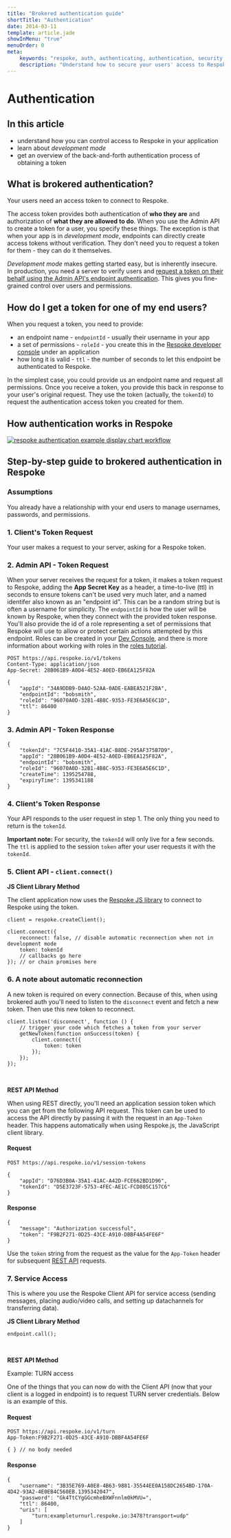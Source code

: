 ```yaml
---
title: "Brokered authentication guide"
shortTitle: "Authentication"
date: 2014-03-11
template: article.jade
showInMenu: "true"
menuOrder: 0
meta:
    keywords: "respoke, auth, authenticating, authentication, security, token"
    description: "Understand how to secure your users' access to Respoke audio, video, text and data channels."
---
```


# Authentication

## In this article
* understand how you can control access to Respoke in your application
* learn about *development mode*
* get an overview of the back-and-forth authentication process of obtaining a token


## What is brokered authentication?

Your users need an access token to connect to Respoke.

The access token provides both authentication of **who they are** and authorization of **what
they are allowed to do**. When you use the Admin API to create a token for a user, you specify
these things. The exception is that when your app is in *development mode*, endpoints can
directly create access tokens without verification. They don't need you to request a token
for them - they can do it themselves.

*Development mode* makes getting started easy, but is inherently insecure. In production, you need
a server to verify users and [request a token on their behalf using the Admin API's endpoint authentication](/api/authenticating.html#endpoint-authentication). This gives you fine-grained
control over users and permissions.


## How do I get a token for one of my end users?

When you request a token, you need to provide:
* an endpoint name - `endpointId` - usually their username in your app
* a set of permissions - `roleId` - you create this in the
[Respoke developer console](https://portal.respoke.io) under an application
* how long it is valid - `ttl` - the number of seconds to let this endpoint be authenticated to
Respoke.

In the simplest case, you could provide us an endpoint name and request all permissions. Once
you receive a token, you provide this back in response to your user's original request. They use
the token (actually, the `tokenId`) to request the authentication access token you created for them.

## How authentication works in Respoke

[![respoke authentication example display chart workflow](respoke-brokered-auth-flow.png)](respoke-brokered-auth-flow.png)

## Step-by-step guide to brokered authentication in Respoke

### Assumptions

You already have a relationship with your end users to manage usernames, passwords,
and permissions.

### 1. Client's Token Request

Your user makes a request to your server, asking for a Respoke token.

### 2. Admin API - Token Request

When your server receives the request for a token, it makes a token request to Respoke, adding the **App Secret Key** as a header, a time-to-live (ttl) in seconds to ensure tokens can't be used very much later, and a named identifer also known as an "endpoint id". This can be a random string but is often a username for simplicity. The `endpointId` is how the user will be known by Respoke, when they connect with the provided token response. You'll also provide the id of a role representing a set of permissions that Respoke will use to allow or protect certain actions attempted by this endpoint. Roles can be created in your [Dev Console](https://portal.respoke.io/), and there is more information about working with roles in the [roles tutorial](/tutorials/roles-and-permissions.html).


<pre><code class="xml">POST https://api.respoke.io/v1/tokens
Content-Type: application/json
App-Secret: 28B061B9-A0D4-4E52-A0ED-EB6EA125F82A
</code></pre>

    {
        "appId": "34A9DDB9-D4AO-52AA-0ADE-EABEA521F2BA",
        "endpointId": "bobsmith",
        "roleId": "96070A0D-32B1-4B8C-9353-FE3E6A5E6C1D",
        "ttl": 86400
    }

### 3. Admin API - Token Response

    {
        "tokenId": "7C5F4410-35A1-41AC-B8DE-295AF375B7D9",
        "appId": "28B061B9-A0D4-4E52-A0ED-EB6EA125F82A",
        "endpointId": "bobsmith",
        "roleId": "96070A0D-32B1-4B8C-9353-FE3E6A5E6C1D",
        "createTime": 1395254788,
        "expiryTime": 1395341188
    }

### 4. Client's Token Response

Your API responds to the user request in step 1. The only thing you need to return is the `tokenId`.

**Important note:** For security, the `tokenId` will only live for a few seconds. The `ttl` is applied
to the session `token` after your user requests it with the `tokenId`.

### 5. Client API - `client.connect()`

**JS Client Library Method**

The client application now uses the [Respoke JS library](/js-library/respoke.html) to connect to Respoke using the token.

    client = respoke.createClient();

    client.connect({
        reconnect: false, // disable automatic reconnection when not in development mode
        token: tokenId
        // callbacks go here
    }); // or chain promises here

### 6. A note about automatic reconnection

A new token is required on every connection. Because of this, when using brokered auth you'll need to listen to the `disconnect` event and fetch a new token. Then use this new token to reconnect.

    client.listen('disconnect', function () {
        // trigger your code which fetches a token from your server
        getNewToken(function onSuccess(token) {
            client.connect({
                token: token
            });
        });
    });

<br />

**REST API Method**

When using REST directly, you'll need an application session token which you can get from the following API request. This token can be used to access the API directly by passing it with the request in an `App-Token` header. This happens automatically when using Respoke.js, the JavaScript client library.

#### Request

<pre><code class="xml">POST https://api.respoke.io/v1/session-tokens
</code></pre>

    {
        "appId": "D76D3B0A-35A1-41AC-A42D-FCE662BD1D96",
        "tokenId": "D5E3723F-5753-4FEC-AE1C-FCD805C157C6"
    }


#### Response

    {
        "message": "Authorization successful",
        "token": "F9B2F271-0D25-43CE-A910-DBBF4A54FE6F"
    }

Use the `token` string from the request as the value for the `App-Token` header for subsequent [REST API](/reference/rest-api.html) requests.



### 7. Service Access

This is where you use the Respoke Client API for service access (sending messages, placing audio/video calls, and setting up datachannels for transferring data).

**JS Client Library Method**

    endpoint.call();


<br />

**REST API Method**

Example: TURN access

One of the things that you can now do with the Client API (now that your client is a logged in endpoint) is to request TURN server credentials.  Below is an example of this.

#### Request
<pre><code class="xml">POST https://api.respoke.io/v1/turn
App-Token:F9B2F271-0D25-43CE-A910-DBBF4A54FE6F</code></pre>

    { } // no body needed

#### Response

    {
        "username": "3B35E769-A0E8-4B63-9881-35544EE0A158DC2654BD-170A-4D42-93A2-4E0EB4C560EB.1395342047",
        "password": "Gk4TtCYgGGcmheBXWFnnlm0kMVU=",
        "ttl": 86400,
        "uris": [
            "turn:exampleturnurl.respoke.io:3478?transport=udp"
        ]
    }
